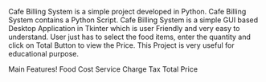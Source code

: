 Cafe Billing System is a simple project developed in Python. Cafe Billing System contains a Python Script. Cafe Billing System is a simple GUI based Desktop Application in Tkinter which is user Friendly and very easy to understand. User just has to select the food items, enter the quantity and click on Total Button to view the Price. This Project is very useful for educational purpose.

Main Features!
Food
Cost
Service Charge
Tax
Total
Price
